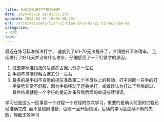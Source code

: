 ```yaml
---
title: 从练习标准打字体会到的
date: 2024-03-16 19:01:55.276
updated: 2024-03-16 19:03:30.201
url: /archives/cong-lian-xi-biao-zhun-da-zi-ti-hui-dao-de
categories: 
- 吐槽
tags: 
---
```


最近在练习标准指法打字， 速度到了60-70无法提升了，乡镇提升下准确率， 连续进行了好几天并没有什么进步，仔细感受了一下打错字的原因。
1. 过去非标准指法的后遗症占据六分之一左右
2. 手指不灵活误触占据五分一左右
3. 最多的是手指不自觉的提前准备第二个字母以上的移动，打字的同一只手的打字姿势非常不舒服，因为手指移动了还会抢打，或者误认为打过了然后跳过，最终结果就是一个字符的提前准备导致后续的单词持续错误。

学习也是这么一回事要一个过程一个过程的依次学习，重要的是确认前面的过程已经准确完成, 而不是超前准备，否则一旦开始错误，后续的学习会连续不断的失败，导致无效学习